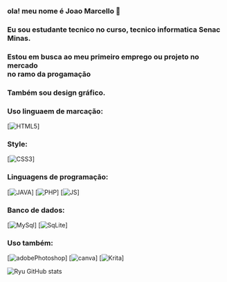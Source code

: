  ### ola! meu nome é Joao Marcello  👋 <p>

### Eu sou estudante tecnico no curso, tecnico informatica Senac Minas.
### Estou em busca ao meu primeiro emprego ou projeto no mercado<br> no ramo da progamação
### Também sou design gráfico.
### Uso linguaem de marcação:
 [![HTML5](https://img.shields.io/badge/HTML5-E34F26?style=for-the-badge&logo=html5&logoColor=white)]

 ### Style:

 [![CSS3](https://img.shields.io/badge/CSS3-1572B6?style=for-the-badge&logo=css3&logoColor=white)]

 ### Linguagens de programação:
[![JAVA](https://img.shields.io/badge/Java-ED8B00?style=for-the-badge&logo=openjdk&logoColor=white)]   [![PHP](https://img.shields.io/badge/PHP-777BB4?style=for-the-badge&logo=php&logoColor=white)]  [![JS](https://img.shields.io/badge/JavaScript-F7DF1E?style=for-the-badge&logo=javascript&logoColor=black)] 


### Banco de dados:

 [![MySql](https://img.shields.io/badge/MySQL-00000F?style=for-the-badge&logo=mysql&logoColor=white)]   [![SqLite](https://img.shields.io/badge/SQLite-07405E?style=for-the-badge&logo=sqlite&logoColor=white)]



 ### Uso também:

 [![adobePhotoshop](https://img.shields.io/badge/Adobe%20Photoshop-31A8FF?style=for-the-badge&logo=Adobe%20Photoshop&logoColor=black)]  [![canva](https://img.shields.io/badge/Canva-%2300C4CC.svg?&style=for-the-badge&logo=Canva&logoColor=white)]  [![Krita](https://img.shields.io/badge/Krita-203759?style=for-the-badge&logo=krita&logoColor=EEF37B)] 


![Ryu GitHub stats](https://github-readme-stats.vercel.app/api?username=Ryuzz9&show_icons=true&theme=onedark)

